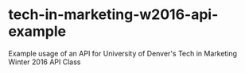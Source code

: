 # tech-in-marketing-w2016-api-example
Example usage of an API for University of Denver's Tech in Marketing Winter 2016 API Class
